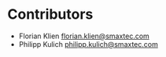# Contributors

- Florian Klien <florian.klien@smaxtec.com>
- Philipp Kulich <philipp.kulich@smaxtec.com>
